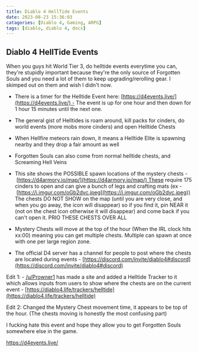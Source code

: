 ```yaml
---
title: Diablo 4 HellTide Events
date: 2023-08-23 15:36:03
catagories: [Diablo 4, Gaming, ARPG]
tags: [diablo, diablo 4, docs]
---
```


## Diablo 4 HellTide Events

When you guys hit World Tier 3, do helltide events everytime you can, they're stupidly important because they're the only source of Forgotten Souls and you need a lot of them to keep upgrading/rerolling gear. I skimped out on them and wish I didn't now.

- There is a timer for the Helltide Event here: [https://d4events.live/](https://d4events.live/) - The event is up for one hour and then down for 1 hour 15 minutes until the next one.

- The general gist of Helltides is roam around, kill packs for cinders, do world events (more mobs more cinders) and open Helltide Chests
 
- When Hellfire meteors rain down, it means a Helltide Elite is spawning nearby and they drop a fair amount as well

- Forgotten Souls can also come from normal helltide chests, and Screaming Hell Veins

- This site shows the POSSIBLE spawn locations of the mystery chests - [https://d4armory.io/map/](https://d4armory.io/map/) These require 175 cinders to open and can give a bunch of legs and crafting mats (ex - [https://i.imgur.com/oGb2dvc.jpeg](https://i.imgur.com/oGb2dvc.jpeg)) The chests DO NOT SHOW on the map (until you are very close, and when you go away, the icon will disappear) so if you find it, pin NEAR it (not on the chest icon otherwise it will disappear) and come back if you can't open it. PRIO THESE CHESTS OVER ALL

- Mystery Chests will move at the top of the hour (When the IRL clock hits xx:00) meaning you can get multiple chests. Multiple can spawn at once with one per large region zone.

- The official D4 server has a channel for people to post where the chests are located during events - [https://discord.com/invite/diablo4#discord](https://discord.com/invite/diablo4#discord)


Edit 1: - [/u/Prowner1](https://www.reddit.com/u/Prowner1/) has made a site and added a Helltide Tracker to it which allows inputs from users to show where the chests are on the current event - [https://diablo4.life/trackers/helltide](https://diablo4.life/trackers/helltide)

Edit 2: Changed the Mystery Chest movement time, it appears to be top of the hour. (The chests moving is honestly the most confusing part)

I fucking hate this event and hope they allow you to get Forgotten Souls somewhere else in the game.

https://d4events.live/

